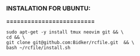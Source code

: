 <h3>INSTALATION FOR UBUNTU:</h3>
<b>=========================</b>

    sudo apt-get -y install tmux neovim git && \
    cd && \
    git clone git@github.com:Bidker/rcfile.git  && \
    bash ~/rcfile/install.sh
